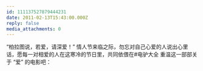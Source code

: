 ```yaml
---
id: 111137527879444231
date: 2011-02-13T15:43:00.000Z
reply: false
media_attachments: 0
---
```


“柏拉图说，若爱，请深爱！” 情人节来临之际，勿忘对自己心爱的人说出心里话，愿每一对相爱的人在这寒冷的节日里，共同依偎在#电驴大全 重温这一部部关于 “爱” 的电影吧： ​​​​

